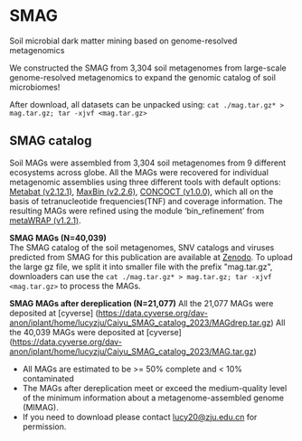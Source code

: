 # SMAG
Soil microbial dark matter mining based on genome-resolved metagenomics 

We constructed the SMAG from 3,304 soil metagenomes from large-scale genome-resolved metagenomics to expand the genomic catalog of soil microbiomes!

After download, all datasets can be unpacked using: `cat ./mag.tar.gz* > mag.tar.gz; tar -xjvf <mag.tar.gz>`

## SMAG catalog

Soil MAGs were assembled from 3,304 soil metagenomes from 9 different ecosystems across globe. All the MAGs were recovered for individual metagenomic assemblies using three different tools with default options: [Metabat (v2.12.1)](https://github.com/bioboxes/metaBAT), [MaxBin (v2.2.6)](https://github.com/movingpictures83/MaxBin), [CONCOCT (v1.0.0)](https://github.com/ConcoctLang/concoct), which all on the basis of tetranucleotide frequencies(TNF) and coverage information. The resulting MAGs were refined using the module ‘bin_refinement’ from [metaWRAP (v1.2.1)](https://github.com/bxlab/metaWRAP).

<b>SMAG MAGs (N=40,039)</b>   
The SMAG catalog of the soil metagenomes, SNV catalogs and viruses predicted from SMAG for this publication are available at [Zenodo](https://doi.org/10.5281/zenodo.7941562). To upload the large gz file, we split it into smaller file with the prefix "mag.tar.gz",
downloaders can use the `cat ./mag.tar.gz* > mag.tar.gz; tar -xjvf <mag.tar.gz>` to process the MAGs.

<b>SMAG MAGs after dereplication (N=21,077)</b>
All the 21,077 MAGs were deposited at [cyverse] (https://data.cyverse.org/dav-anon/iplant/home/lucyzju/Caiyu_SMAG_catalog_2023/MAGdrep.tar.gz)
All the 40,039 MAGs were deposited at [cyverse] (https://data.cyverse.org/dav-anon/iplant/home/lucyzju/Caiyu_SMAG_catalog_2023/MAG.tar.gz)


* All MAGs are estimated to be >= 50% complete and < 10% contaminated
* The MAGs after dereplication meet or exceed the medium-quality level of the minimum information about a metagenome-assembled genome (MIMAG).
* If you need to download please contact lucy20@zju.edu.cn for permission.
